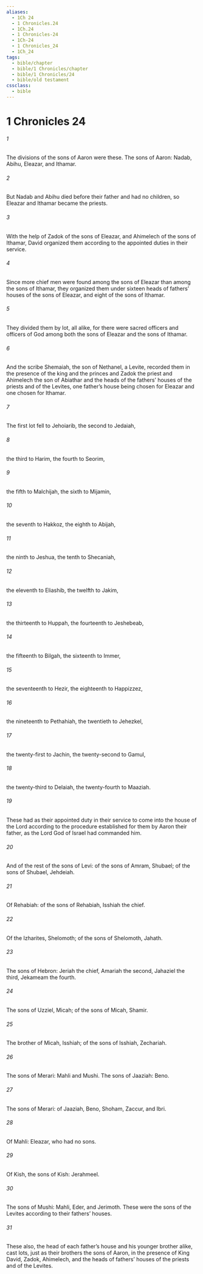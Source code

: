 ```yaml
---
aliases:
  - 1Ch 24
  - 1 Chronicles.24
  - 1Ch.24
  - 1 Chronicles-24
  - 1Ch-24
  - 1 Chronicles_24
  - 1Ch_24
tags:
  - bible/chapter
  - bible/1 Chronicles/chapter
  - bible/1 Chronicles/24
  - bible/old testament
cssclass:
  - bible
---
```


# 1 Chronicles 24

###### 1
The divisions of the sons of Aaron were these. The sons of Aaron: Nadab, Abihu, Eleazar, and Ithamar.
###### 2
But Nadab and Abihu died before their father and had no children, so Eleazar and Ithamar became the priests.
###### 3
With the help of Zadok of the sons of Eleazar, and Ahimelech of the sons of Ithamar, David organized them according to the appointed duties in their service.
###### 4
Since more chief men were found among the sons of Eleazar than among the sons of Ithamar, they organized them under sixteen heads of fathers’ houses of the sons of Eleazar, and eight of the sons of Ithamar.
###### 5
They divided them by lot, all alike, for there were sacred officers and officers of God among both the sons of Eleazar and the sons of Ithamar.
###### 6
And the scribe Shemaiah, the son of Nethanel, a Levite, recorded them in the presence of the king and the princes and Zadok the priest and Ahimelech the son of Abiathar and the heads of the fathers’ houses of the priests and of the Levites, one father’s house being chosen for Eleazar and one chosen for Ithamar.
###### 7
The first lot fell to Jehoiarib, the second to Jedaiah,
###### 8
the third to Harim, the fourth to Seorim,
###### 9
the fifth to Malchijah, the sixth to Mijamin,
###### 10
the seventh to Hakkoz, the eighth to Abijah,
###### 11
the ninth to Jeshua, the tenth to Shecaniah,
###### 12
the eleventh to Eliashib, the twelfth to Jakim,
###### 13
the thirteenth to Huppah, the fourteenth to Jeshebeab,
###### 14
the fifteenth to Bilgah, the sixteenth to Immer,
###### 15
the seventeenth to Hezir, the eighteenth to Happizzez,
###### 16
the nineteenth to Pethahiah, the twentieth to Jehezkel,
###### 17
the twenty-first to Jachin, the twenty-second to Gamul,
###### 18
the twenty-third to Delaiah, the twenty-fourth to Maaziah.
###### 19
These had as their appointed duty in their service to come into the house of the Lord according to the procedure established for them by Aaron their father, as the Lord God of Israel had commanded him.
###### 20
And of the rest of the sons of Levi: of the sons of Amram, Shubael; of the sons of Shubael, Jehdeiah.
###### 21
Of Rehabiah: of the sons of Rehabiah, Isshiah the chief.
###### 22
Of the Izharites, Shelomoth; of the sons of Shelomoth, Jahath.
###### 23
The sons of Hebron: Jeriah the chief, Amariah the second, Jahaziel the third, Jekameam the fourth.
###### 24
The sons of Uzziel, Micah; of the sons of Micah, Shamir.
###### 25
The brother of Micah, Isshiah; of the sons of Isshiah, Zechariah.
###### 26
The sons of Merari: Mahli and Mushi. The sons of Jaaziah: Beno.
###### 27
The sons of Merari: of Jaaziah, Beno, Shoham, Zaccur, and Ibri.
###### 28
Of Mahli: Eleazar, who had no sons.
###### 29
Of Kish, the sons of Kish: Jerahmeel.
###### 30
The sons of Mushi: Mahli, Eder, and Jerimoth. These were the sons of the Levites according to their fathers’ houses.
###### 31
These also, the head of each father’s house and his younger brother alike, cast lots, just as their brothers the sons of Aaron, in the presence of King David, Zadok, Ahimelech, and the heads of fathers’ houses of the priests and of the Levites.


